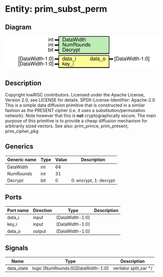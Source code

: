 # Entity: prim_subst_perm

## Diagram

![Diagram](prim_subst_perm.svg "Diagram")
## Description

Copyright lowRISC contributors.
 Licensed under the Apache License, Version 2.0, see LICENSE for details.
 SPDX-License-Identifier: Apache-2.0
 This is a simple data diffusion primitive that is constructed in a similar fashion
 as the PRESENT cipher (i.e. it uses a substitution/permutation network). Note however
 that this is **not** cryptographically secure. The main purpose of this primitive is to
 provide a cheap diffusion mechanism for arbitrarily sized vectors.
 See also: prim_prince, prim_present, prim_cipher_pkg
 
## Generics

| Generic name | Type | Value | Description            |
| ------------ | ---- | ----- | ---------------------- |
| DataWidth    | int  | 64    |                        |
| NumRounds    | int  | 31    |                        |
| Decrypt      | bit  | 0     | 0: encrypt, 1: decrypt |
## Ports

| Port name | Direction | Type            | Description |
| --------- | --------- | --------------- | ----------- |
| data_i    | input     | [DataWidth-1:0] |             |
| key_i     | input     | [DataWidth-1:0] |             |
| data_o    | output    | [DataWidth-1:0] |             |
## Signals

| Name       | Type                               | Description            |
| ---------- | ---------------------------------- | ---------------------- |
| data_state | logic [NumRounds:0][DataWidth-1:0] | verilator split_var */ |
